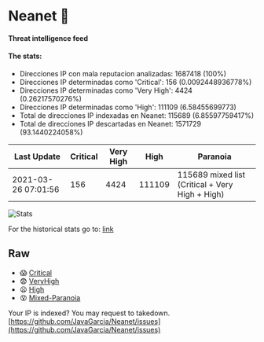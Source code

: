 # Neanet :hocho:
#### Threat intelligence feed
#### The stats:

- Direcciones IP con mala reputacion analizadas: 1687418 (100%)
- Direcciones IP determinadas como 'Critical':  156 (0.0092448936778%)
- Direcciones IP determinadas como 'Very High':  4424 (0.26217570276%)
- Direcciones IP determinadas como 'High':  111109 (6.58455699773)
- Total de direcciones IP indexadas en Neanet:  115689 (6.85597759417%)
- Total de direcciones IP descartadas en Neanet:  1571729 (93.1440224058%)

| Last Update | Critical | Very High | High | Paranoia |
| --- | --- | --- | --- | --- |
| 2021-03-26 07:01:56 | 156 | 4424 | 111109 | 115689 mixed list (Critical + Very High + High)|

![Stats](https://docs.google.com/spreadsheets/d/e/2PACX-1vSnaNMIXVabIpDJjufMlzH7poXnshF3mgd8Is1g9ytUEzVsP5my4Trn8f-xkoLLQ38xpL3HtmUexLo6/pubchart?oid=501124687&format=image)

For the historical stats go to: [link](/stats.csv)
## Raw
- :scream: [Critical](https://raw.githubusercontent.com/JavaGarcia/Neanet/master/blacklists/neanet_critical.txt)
- :fearful: [VeryHigh](https://raw.githubusercontent.com/JavaGarcia/Neanet/master/blacklists/neanet_veryHigh.txtt)
- :frowning: [High](https://raw.githubusercontent.com/JavaGarcia/Neanet/master/blacklists/neanet_high.txt)
- :dizzy_face: [Mixed-Paranoia](https://raw.githubusercontent.com/JavaGarcia/Neanet/master/blacklists/neanet_all.txt)


Your IP is indexed? You may request to takedown. [https://github.com/JavaGarcia/Neanet/issues](https://github.com/JavaGarcia/Neanet/issues)










































































































































































































































































































































































































































































































































































































































































































































































































































































































































































































































































































































































































































































































































































































































































































































































































































































































































































































































































































































































































































































































































































































































































































































































































































































































































































































































































































































































































































































































































































































































































































































































































































































































































































































































































































































































































































































































































































































































































































































































































































































































































































































































































































































































































































































































































































































































































































































































































































































































































































































































































































































































































































































































































